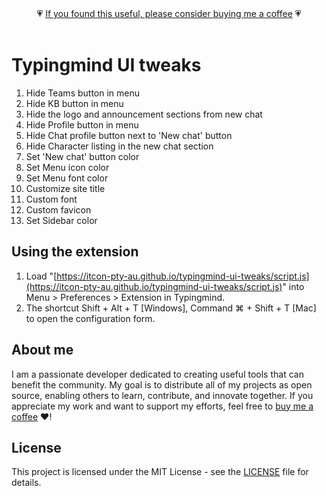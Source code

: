 <div align="center">💗 <a href="https://buymeacoffee.com/itcon">If you found this useful, please consider buying me a coffee</a> 💗<br/><br/></div>

# Typingmind UI tweaks
1. Hide Teams button in menu
2. Hide KB button in menu
3. Hide the logo and announcement sections from new chat
4. Hide Profile button in menu
5. Hide Chat profile button next to 'New chat' button
6. Hide Character listing in the new chat section
7. Set 'New chat' button color
8. Set Menu icon color
9. Set Menu font color
10. Customize site title
11. Custom font
12. Custom favicon
13. Set Sidebar color

## Using the extension
1. Load "[https://itcon-pty-au.github.io/typingmind-ui-tweaks/script.js](https://itcon-pty-au.github.io/typingmind-ui-tweaks/script.js)" into Menu > Preferences > Extension in Typingmind.
2. The shortcut Shift + Alt + T [Windows], Command ⌘ + Shift + T [Mac] to open the configuration form.

## About me
I am a passionate developer dedicated to creating useful tools that can benefit the community. My goal is to distribute all of my projects as open source, enabling others to learn, contribute, and innovate together. If you appreciate my work and want to support my efforts, feel free to [buy me a coffee](https://buymeacoffee.com/itcon) :heart:!

## License
This project is licensed under the MIT License - see the [LICENSE](LICENSE) file for details.
